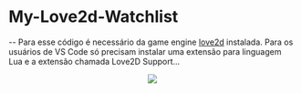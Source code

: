 # My-Love2d-Watchlist

-- Para esse código é necessário da game engine [love2d](https://love2d.org) instalada. Para os usuários de VS Code só precisam instalar uma extensão para linguagem Lua e a extensão chamada Love2D Support...

<div align="center">
  <img src="https://bestgifs.makeagif.com/wp-content/uploads/2016/06/movie.gif"/>
</div>
